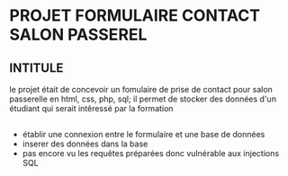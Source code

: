 # PROJET FORMULAIRE CONTACT SALON PASSEREL

## INTITULE
le projet était de concevoir un fomulaire de prise de contact pour salon passerelle en html, css, php, sql;
il permet de stocker des données d'un étudiant qui serait intêressé par la formation

##
* établir une connexion entre le formulaire et une base de données
* inserer des données dans la base
* pas encore vu les requêtes préparées donc vulnérable aux injections SQL
